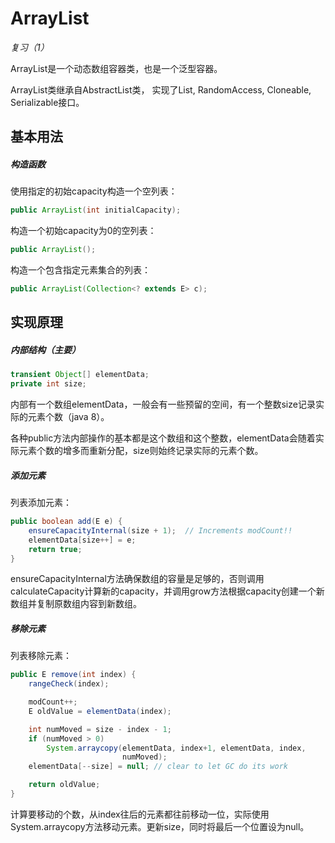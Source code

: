 # ArrayList

*复习（1）*

ArrayList是一个动态数组容器类，也是一个泛型容器。

ArrayList类继承自AbstractList类， 实现了List<E>, RandomAccess, Cloneable, Serializable接口。

## 基本用法

##### 构造函数

使用指定的初始capacity构造一个空列表：

```java
public ArrayList(int initialCapacity);
```

构造一个初始capacity为0的空列表：

```java
public ArrayList();
```

构造一个包含指定元素集合的列表：

```java
public ArrayList(Collection<? extends E> c);
```

##### 

## 实现原理

##### 内部结构（主要）

```java
transient Object[] elementData;
private int size;
```

内部有一个数组elementData，一般会有一些预留的空间，有一个整数size记录实际的元素个数（java 8）。

各种public方法内部操作的基本都是这个数组和这个整数，elementData会随着实际元素个数的增多而重新分配，size则始终记录实际的元素个数。

##### 添加元素

列表添加元素：

```java
public boolean add(E e) {
    ensureCapacityInternal(size + 1);  // Increments modCount!!
    elementData[size++] = e;
    return true;
}
```

ensureCapacityInternal方法确保数组的容量是足够的，否则调用calculateCapacity计算新的capacity，并调用grow方法根据capacity创建一个新数组并复制原数组内容到新数组。

##### 移除元素

列表移除元素：

```java
public E remove(int index) {
    rangeCheck(index);

    modCount++;
    E oldValue = elementData(index);

    int numMoved = size - index - 1;
    if (numMoved > 0)
        System.arraycopy(elementData, index+1, elementData, index,
                         numMoved);
    elementData[--size] = null; // clear to let GC do its work

    return oldValue;
}
```

计算要移动的个数，从index往后的元素都往前移动一位，实际使用System.arraycopy方法移动元素。更新size，同时将最后一个位置设为null。
